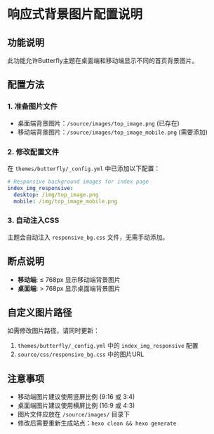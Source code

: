 # 响应式背景图片配置说明

## 功能说明
此功能允许Butterfly主题在桌面端和移动端显示不同的首页背景图片。

## 配置方法

### 1. 准备图片文件
- 桌面端背景图片：`/source/images/top_image.png` (已存在)
- 移动端背景图片：`/source/images/top_image_mobile.png` (需要添加)

### 2. 修改配置文件
在 `themes/butterfly/_config.yml` 中已添加以下配置：

```yaml
# Responsive background images for index page
index_img_responsive:
  desktop: /img/top_image.png
  mobile: /img/top_image_mobile.png
```

### 3. 自动注入CSS
主题会自动注入 `responsive_bg.css` 文件，无需手动添加。

## 断点说明
- **移动端**: ≤ 768px 显示移动端背景图片
- **桌面端**: > 768px 显示桌面端背景图片

## 自定义图片路径
如需修改图片路径，请同时更新：
1. `themes/butterfly/_config.yml` 中的 `index_img_responsive` 配置
2. `source/css/responsive_bg.css` 中的图片URL

## 注意事项
- 移动端图片建议使用竖屏比例 (9:16 或 3:4)
- 桌面端图片建议使用横屏比例 (16:9 或 4:3)
- 图片文件应放在 `/source/images/` 目录下
- 修改后需要重新生成站点：`hexo clean && hexo generate`
